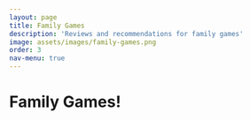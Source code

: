 ```yaml
---
layout: page
title: Family Games
description: 'Reviews and recommendations for family games'
image: assets/images/family-games.png
order: 3
nav-menu: true
---
```


<h1>Family Games!</h1>